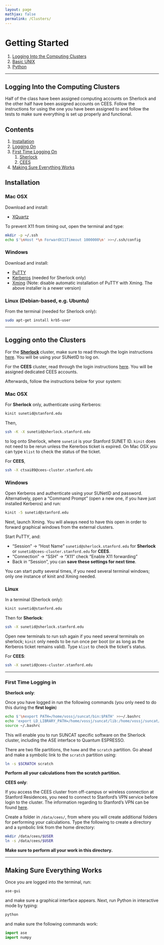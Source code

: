 ```yaml
---
layout: page
mathjax: false 
permalink: /Clusters/
---
```


# Getting Started
1. [Logging Into the Computing Clusters](../Clusters/)
2. [Basic UNIX](../UNIX/)
3. [Python](../Python/)

____

## Logging Into the Computing Clusters

Half of the class have been assigned computing accounts on Sherlock and the other half have been assigned accounts on CEES. Follow the instructions for using the one you have been assigned to and follow the tests to make sure everything is set up properly and functional.

## Contents
1. [Installation](#installation)
2. [Logging On](#logging)
3. [First Time Logging On](#first-time)
    1. [Sherlock](#first-time-sherlock)
    2. [CEES](#first-time-cees)
4. [Making Sure Everything Works](#testing)

<a name='installation'></a>

## Installation

### Mac OSX
Download and install:

* [XQuartz](http://www.xquartz.org/)

To prevent X11 from timing out, open the terminal and type:

```bash
mkdir -p ~/.ssh
echo $'\nHost *\n ForwardX11Timeout 1000000\n' >>~/.ssh/config
```


### Windows

Download and install:

* [PuTTY](http://www.putty.org/)
* [Kerberos](http://uit.stanford.edu/service/kerberos) (needed for Sherlock only)
* [Xming](http://sourceforge.net/projects/xming/) (Note: disable automatic installation of PuTTY with Xming. The above installer is a newer version)


### Linux (Debian-based, e.g. Ubuntu)
From the terminal (needed for Sherlock only):

```bash
sudo apt-get install krb5-user
```

____

<a name='logging'></a>

## Logging onto the Clusters

For the [**Sherlock**](http://sherlock.stanford.edu) cluster, make sure to read through the login instructions [here](http://sherlock.stanford.edu/mediawiki/index.php/LogonCluster). You will be using your SUNetID to log on.

For the **CEES** cluster, read through the login instructions [here](http://cees.stanford.edu/docs/GettingStarted2013.pdf). You will be assigned dedicated CEES accounts.

Afterwards, follow the instructions below for your system:

### Mac OSX

For **Sherlock** only, authenticate using Kerberos:

```bash
kinit sunetid@stanford.edu
```

Then,

```bash
ssh -K -X sunetid@sherlock.stanford.edu
```

to log onto Sherlock, where ```sunetid``` is your Stanford SUNET ID. ```kinit``` does not need to be rerun unless the Kererbos ticket is expired. On Mac OSX you can type ```klist``` to check the status of the ticket.

For **CEES**, 

```bash
ssh -X ctsai89@cees-cluster.stanford.edu
```

### Windows

Open Kerberos and authenticate using your SUNetID and password. Alternatively, ppen a “Command Prompt” (open a new one, if you have just installed Kerberos) and run:

```bash
kinit -5 sunetid@stanford.edu
```

Next, launch Xming. You will always need to have this open in order to forward graphical windows from the external clusters.

Start PuTTY, and:

* “Session” → “Host Name” `sunetid@sherlock.stanford.edu` for **Sherlock** or `sunetid@cees-cluster.stanford.edu` for **CEES**.
* “Connection” → “SSH” → “X11” check “Enable X11 forwarding”
* Back in “Session”, you can **save these settings for next time**.

You can start putty several times, if you need several terminal windows; only one instance of kinit and Xming needed.


### Linux ###

In a terminal (Sherlock only):

```bash
kinit sunetid@stanford.edu
```

Then for **Sherlock**:

```bash
ssh -X sunetid@sherlock.stanford.edu
```

Open new terminals to run ssh again if you need several terminals on sherlock;
`kinit` only needs to be run once per boot (or as long as the Kerberos ticket remains valid). Type `klist` to check the ticket's status.

For **CEES**:

```bash
ssh -X sunetid@cees-cluster.stanford.edu
```


____

<a name='first-time'></a>

### First Time Logging in ###

<a name='first-time-sherlock'></a>

**Sherlock only**:

Once you have logged in run the following commands (you only need to do this during the **first login**)

```bash
echo $'\nexport PATH=/home/vossj/suncat/bin:$PATH' >>~/.bashrc
echo 'export LD_LIBRARY_PATH=/home/vossj/suncat/lib:/home/vossj/suncat/lib64:$LD_LIBRARY_PATH' >>~/.bashrc
source ~/.bashrc
```

This will enable you to run SUNCAT specific software on the Sherlock cluster, including the ASE interface to Quantum ESPRESSO.

There are two file partitions, the `home` and the `scratch` partition. Go ahead and make a symbolic link to the `scratch` partition using:

```bash
ln -s $SCRATCH scratch
```

**Perform all your calculations from the scratch partition.**

<a name='first-time-cees'></a>

**CEES only**:

If you access the CEES cluster from off-campus or wireless connection at Stanford Residences, you need to connect to Stanford’s VPN service before login to the cluster. The information regarding to Stanford’s VPN can be found [here](http://uit.stanford.edu/service/vpn).

Create a folder in `/data/cees/`, from where you will create additional folders for performing your calculations. Type the following to create a directory and a symbolic link from the home directory:

```bash
mkdir /data/cees/$USER
ln -s /data/cees/$USER
```

**Make sure to perform all your work in this directory.**


____

<a name='testing'></a>

## Making Sure Everything Works ##

Once you are logged into the terminal, run:

```bash
ase-gui
```

and make sure a graphical interface appears. Next, run Python in interactive mode by typing:

```bash
python
```

and make sure the following commands work:

```python
import ase
import numpy
```


